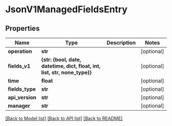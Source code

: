 # JsonV1ManagedFieldsEntry


## Properties
Name | Type | Description | Notes
------------ | ------------- | ------------- | -------------
**operation** | **str** |  | [optional] 
**fields_v1** | **{str: (bool, date, datetime, dict, float, int, list, str, none_type)}** |  | [optional] 
**time** | **float** |  | [optional] 
**fields_type** | **str** |  | [optional] 
**api_version** | **str** |  | [optional] 
**manager** | **str** |  | [optional] 

[[Back to Model list]](../README.md#documentation-for-models) [[Back to API list]](../README.md#documentation-for-api-endpoints) [[Back to README]](../README.md)



